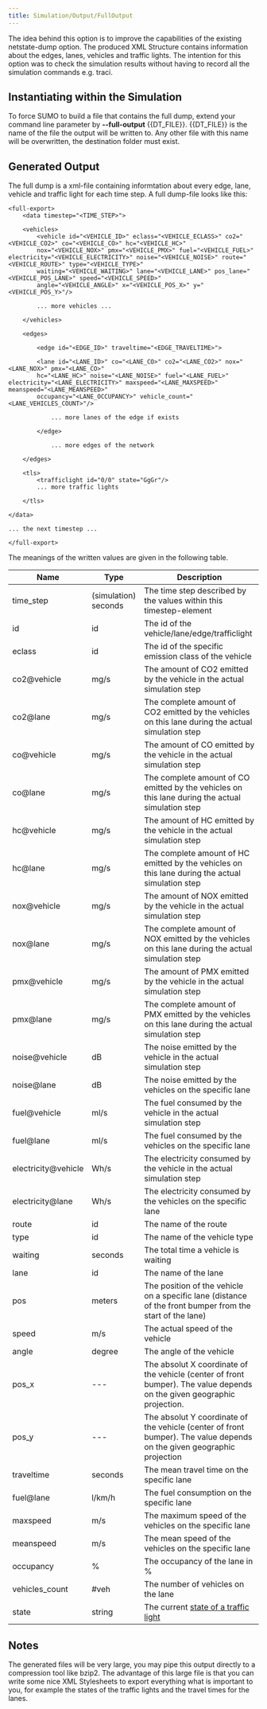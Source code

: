 ```yaml
---
title: Simulation/Output/FullOutput
---
```


The idea behind this option is to improve the capabilities of the
existing netstate-dump option. The produced XML Structure contains
information about the edges, lanes, vehicles and traffic lights. The
intention for this option was to check the simulation results without
having to record all the simulation commands e.g. traci.

## Instantiating within the Simulation

To force SUMO to build a file that contains the full dump, extend your
command line parameter by **--full-output** {{DT_FILE}}. {{DT_FILE}} is the name of the file the output will be
written to. Any other file with this name will be overwritten, the
destination folder must exist.

## Generated Output

The full dump is a xml-file containing informtation about every edge,
lane, vehicle and traffic light for each time step. A full dump-file
looks like this:

```
<full-export>
    <data timestep="<TIME_STEP>">

    <vehicles>
        <vehicle id="<VEHICLE_ID>" eclass="<VEHICLE_ECLASS>" co2="<VEHICLE_CO2>" co="<VEHICLE_CO>" hc="<VEHICLE_HC>"
        nox="<VEHICLE_NOX>" pmx="<VEHICLE_PMX>" fuel="<VEHICLE_FUEL>" electricity="<VEHICLE_ELECTRICITY>" noise="<VEHICLE_NOISE>" route="<VEHICLE_ROUTE>" type="<VEHICLE_TYPE>"
        waiting="<VEHICLE_WAITING>" lane="<VEHICLE_LANE>" pos_lane="<VEHICLE_POS_LANE>" speed="<VEHICLE_SPEED>"
        angle="<VEHICLE_ANGLE>" x="<VEHICLE_POS_X>" y="<VEHICLE_POS_Y>"/>

        ... more vehicles ...

    </vehicles>

    <edges>

        <edge id="<EDGE_ID>" traveltime="<EDGE_TRAVELTIME>">

        <lane id="<LANE_ID>" co="<LANE_CO>" co2="<LANE_CO2>" nox="<LANE_NOX>" pmx="<LANE_CO>"
        hc="<LANE_HC>" noise="<LANE_NOISE>" fuel="<LANE_FUEL>" electricity="<LANE_ELECTRICITY>" maxspeed="<LANE_MAXSPEED>" meanspeed="<LANE_MEANSPEED>"
        occupancy="<LANE_OCCUPANCY>" vehicle_count="<LANE_VEHICLES_COUNT>"/>

            ... more lanes of the edge if exists

        </edge>

            ... more edges of the network

    </edges>

    <tls>
        <trafficlight id="0/0" state="GgGr"/>
        ... more traffic lights

    </tls>

</data>

... the next timestep ...

</full-export>
```

The meanings of the written values are given in the following table.

| Name                | Type                 | Description                                                                                                             |
| ------------------- | -------------------- | ----------------------------------------------------------------------------------------------------------------------- |
| time_step          | (simulation) seconds | The time step described by the values within this timestep-element                                                      |
| id                  | id                   | The id of the vehicle/lane/edge/trafficlight                                                                            |
| eclass              | id                   | The id of the specific emission class of the vehicle                                                                    |
| co2\@vehicle         | mg/s                 | The amount of CO2 emitted by the vehicle in the actual simulation step                                                  |
| co2\@lane            | mg/s                 | The complete amount of CO2 emitted by the vehicles on this lane during the actual simulation step                       |
| co\@vehicle          | mg/s                 | The amount of CO emitted by the vehicle in the actual simulation step                                                   |
| co\@lane             | mg/s                 | The complete amount of CO emitted by the vehicles on this lane during the actual simulation step                        |
| hc\@vehicle          | mg/s                 | The amount of HC emitted by the vehicle in the actual simulation step                                                   |
| hc\@lane             | mg/s                 | The complete amount of HC emitted by the vehicles on this lane during the actual simulation step                        |
| nox\@vehicle         | mg/s                 | The amount of NOX emitted by the vehicle in the actual simulation step                                                  |
| nox\@lane            | mg/s                 | The complete amount of NOX emitted by the vehicles on this lane during the actual simulation step                       |
| pmx\@vehicle         | mg/s                 | The amount of PMX emitted by the vehicle in the actual simulation step                                                  |
| pmx\@lane            | mg/s                 | The complete amount of PMX emitted by the vehicles on this lane during the actual simulation step                       |
| noise\@vehicle       | dB                   | The noise emitted by the vehicle in the actual simulation step                                                          |
| noise\@lane          | dB                   | The noise emitted by the vehicles on the specific lane                                                                  |
| fuel\@vehicle        | ml/s                 | The fuel consumed by the vehicle in the actual simulation step                                                          |
| fuel\@lane           | ml/s                 | The fuel consumed by the vehicles on the specific lane                                                                  |
| electricity\@vehicle | Wh/s                 | The electricity consumed by the vehicle in the actual simulation step                                                   |
| electricity\@lane    | Wh/s                 | The electricity consumed by the vehicles on the specific lane                                                           |
| route               | id                   | The name of the route                                                                                                   |
| type                | id                   | The name of the vehicle type                                                                                            |
| waiting             | seconds              | The total time a vehicle is waiting                                                                                     |
| lane                | id                   | The name of the lane                                                                                                    |
| pos                 | meters               | The position of the vehicle on a specific lane (distance of the front bumper from the start of the lane)                |
| speed               | m/s                  | The actual speed of the vehicle                                                                                         |
| angle               | degree               | The angle of the vehicle                                                                                                |
| pos_x              | \---                 | The absolut X coordinate of the vehicle (center of front bumper). The value depends on the given geographic projection. |
| pos_y              | \---                 | The absolut Y coordinate of the vehicle (center of front bumper). The value depends on the given geographic projection  |
| traveltime          | seconds              | The mean travel time on the specific lane                                                                               |
| fuel\@lane           | l/km/h               | The fuel consumption on the specific lane                                                                               |
| maxspeed            | m/s                  | The maximum speed of the vehicles on the specific lane                                                                  |
| meanspeed           | m/s                  | The mean speed of the vehicles on the specific lane                                                                     |
| occupancy           | %                    | The occupancy of the lane in %                                                                                          |
| vehicles_count     | \#veh                | The number of vehicles on the lane                                                                                      |
| state               | string               | The current [state of a traffic light](../../Simulation/Traffic_Lights.md)                                            |

## Notes

The generated files will be very large, you may pipe this output
directly to a compression tool like bzip2. The advantage of this large
file is that you can write some nice XML Stylesheets to export
everything what is important to you, for example the states of the
traffic lights and the travel times for the lanes.